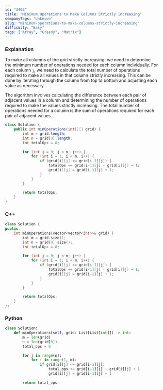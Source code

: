```yaml
---
id: "3402"
title: "Minimum Operations to Make Columns Strictly Increasing"
companyTags: "Unknown"
slug: "minimum-operations-to-make-columns-strictly-increasing"
difficulty: "Easy"
tags: ["Array", "Greedy", "Matrix"]
---
```


### Explanation

To make all columns of the grid strictly increasing, we need to determine the minimum number of operations needed for each column individually. For each column `j`, we need to calculate the total number of operations required to make all values in that column strictly increasing. This can be done by iterating through the column from top to bottom and adjusting each value as necessary.

The algorithm involves calculating the difference between each pair of adjacent values in a column and determining the number of operations required to make the values strictly increasing. The total number of operations needed for a column is the sum of operations required for each pair of adjacent values.

```java
class Solution {
    public int minOperations(int[][] grid) {
        int m = grid.length;
        int n = grid[0].length;
        int totalOps = 0;
        
        for (int j = 0; j < n; j++) {
            for (int i = 1; i < m; i++) {
                if (grid[i][j] <= grid[i-1][j]) {
                    totalOps += grid[i-1][j] - grid[i][j] + 1;
                    grid[i][j] = grid[i-1][j] + 1;
                }
            }
        }
        
        return totalOps;
    }
}
```

### C++
```cpp
class Solution {
public:
    int minOperations(vector<vector<int>>& grid) {
        int m = grid.size();
        int n = grid[0].size();
        int totalOps = 0;
        
        for (int j = 0; j < n; j++) {
            for (int i = 1; i < m; i++) {
                if (grid[i][j] <= grid[i-1][j]) {
                    totalOps += grid[i-1][j] - grid[i][j] + 1;
                    grid[i][j] = grid[i-1][j] + 1;
                }
            }
        }
        
        return totalOps;
    }
};
```

### Python
```python
class Solution:
    def minOperations(self, grid: List[List[int]]) -> int:
        m = len(grid)
        n = len(grid[0])
        total_ops = 0
        
        for j in range(n):
            for i in range(1, m):
                if grid[i][j] <= grid[i-1][j]:
                    total_ops += grid[i-1][j] - grid[i][j] + 1
                    grid[i][j] = grid[i-1][j] + 1
        
        return total_ops
```